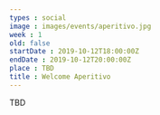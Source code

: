 ```yaml
---
types : social
image : images/events/aperitivo.jpg
week : 1
old: false
startDate : 2019-10-12T18:00:00Z
endDate : 2019-10-12T20:00:00Z
place : TBD
title : Welcome Aperitivo
---
```


TBD